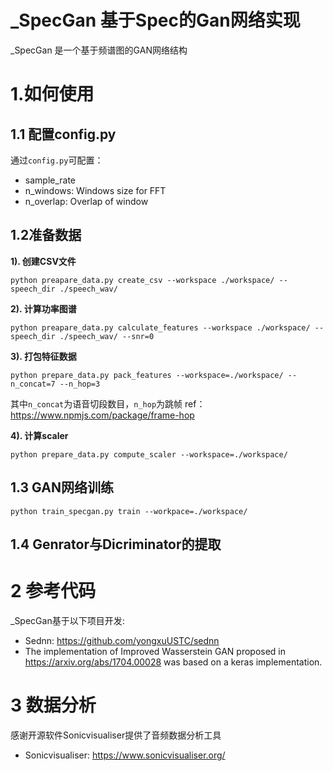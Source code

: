 # _SpecGan 基于Spec的Gan网络实现

_SpecGan 是一个基于频谱图的GAN网络结构

# 1.如何使用

## 1.1 配置config.py

通过`config.py`可配置：

- sample_rate
- n_windows: Windows size for FFT
- n_overlap: Overlap of window

## 1.2准备数据

**1). 创建CSV文件**

`python preapare_data.py create_csv --workspace ./workspace/ --speech_dir ./speech_wav/`

**2). 计算功率图谱**

`python preapare_data.py calculate_features --workspace ./workspace/ --speech_dir ./speech_wav/ --snr=0`

**3). 打包特征数据**

`python prepare_data.py pack_features --workspace=./workspace/ --n_concat=7 --n_hop=3`

其中`n_concat`为语音切段数目，`n_hop`为跳帧 ref：https://www.npmjs.com/package/frame-hop

**4). 计算scaler**

`python prepare_data.py compute_scaler --workspace=./workspace/`

## 1.3 GAN网络训练

`python train_specgan.py train --workpace=./workspace/`

## 1.4 Genrator与Dicriminator的提取

# 2 参考代码

_SpecGan基于以下项目开发: 

- Sednn: https://github.com/yongxuUSTC/sednn
- The implementation of Improved Wasserstein GAN proposed in https://arxiv.org/abs/1704.00028 was based on a keras implementation.

# 3 数据分析

感谢开源软件Sonicvisualiser提供了音频数据分析工具
- Sonicvisualiser: https://www.sonicvisualiser.org/
